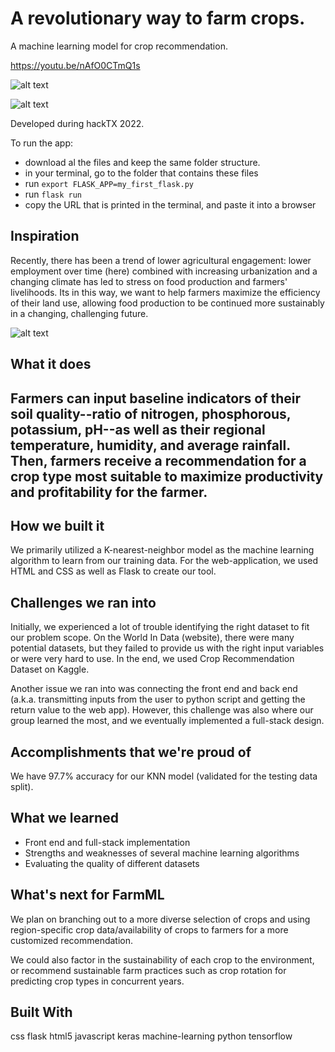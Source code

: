 # A revolutionary way to farm crops.
A machine learning model for crop recommendation.

https://youtu.be/nAfO0CTmQ1s

![alt text](https://user-images.githubusercontent.com/26531244/196326958-b266d75f-26bd-4a06-bbfc-94fbeedef083.png)

![alt text](https://user-images.githubusercontent.com/26531244/196326991-9ead6b4c-7391-4b4f-ab64-43716633f747.png)

Developed during hackTX 2022.

To run the app:

- download al the files and keep the same folder structure.
- in your terminal, go to the folder that contains these files
- run `export FLASK_APP=my_first_flask.py`
- run `flask run`
- copy the URL that is printed in the terminal, and paste it into a browser

## Inspiration

Recently, there has been a trend of lower agricultural engagement: lower employment over time (here) combined with increasing urbanization and a changing climate has led to stress on food production and farmers' livelihoods. Its in this way, we want to help farmers maximize the efficiency of their land use, allowing food production to be continued more sustainably in a changing, challenging future.

![alt text](https://user-images.githubusercontent.com/26531244/196326896-80c36908-1104-4f9e-8c2e-072fd0abdbc7.png)


## What it does

## Farmers can input baseline indicators of their soil quality--ratio of nitrogen, phosphorous, potassium, pH--as well as their regional temperature, humidity, and average rainfall. Then, farmers receive a recommendation for a crop type most suitable to maximize productivity and profitability for the farmer.

## How we built it

We primarily utilized a K-nearest-neighbor model as the machine learning algorithm to learn from our training data. For the web-application, we used HTML and CSS as well as Flask to create our tool.

## Challenges we ran into

Initially, we experienced a lot of trouble identifying the right dataset to fit our problem scope. On the World In Data (website), there were many potential datasets, but they failed to provide us with the right input variables or were very hard to use. In the end, we used Crop Recommendation Dataset on Kaggle.

Another issue we ran into was connecting the front end and back end (a.k.a. transmitting inputs from the user to python script and getting the return value to the web app). However, this challenge was also where our group learned the most, and we eventually implemented a full-stack design.

## Accomplishments that we're proud of

We have 97.7% accuracy for our KNN model (validated for the testing data split).

## What we learned

- Front end and full-stack implementation
- Strengths and weaknesses of several machine learning algorithms
- Evaluating the quality of different datasets

## What's next for FarmML

We plan on branching out to a more diverse selection of crops and using region-specific crop data/availability of crops to farmers for a more customized recommendation.

We could also factor in the sustainability of each crop to the environment, or recommend sustainable farm practices such as crop rotation for predicting crop types in concurrent years.

## Built With

css
flask
html5
javascript
keras
machine-learning
python
tensorflow
